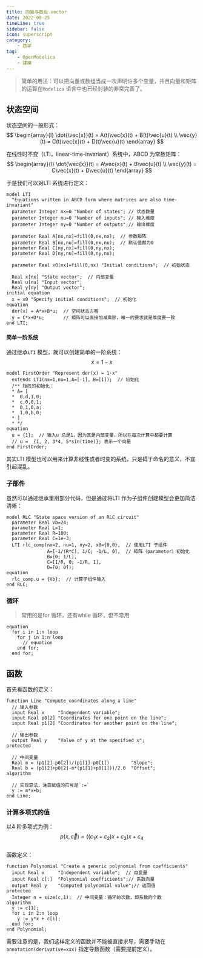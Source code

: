 ```yaml
---
title: 向量与数组 vector  
date: 2022-08-25
timeLine: true
sidebar: false  
icon: superscript
category:  
    - 数学    
tag:   
    - OpenModelica  
    - 建模
---  
```


> 简单的用法：可以把向量或数组当成一次声明许多个变量，并且向量和矩阵的运算在`Modelica` 语言中也已经封装的非常完善了。  

## 状态空间  
状态空间的一般形式：  
$$
\begin{array}{l}
  \dot{\vec{x}}(t) = A(t)\vec{x}(t) + B(t)\vec{u}(t) \\ 
  \vec{y}(t) = C(t)\vec{x}(t) + D(t)\vec{u}(t)
\end{array}
$$  

在线性时不变（LTI，linear-time-invariant）系统中，ABCD 为常数矩阵：  
$$
\begin{array}{l}
  \dot{\vec{x}}(t) = A\vec{x}(t) + B\vec{u}(t) \\ 
  \vec{y}(t) = C\vec{x}(t) + D\vec{u}(t)
\end{array}
$$   

于是我们可以对LTI 系统进行定义：  
```modelica
model LTI
  "Equations written in ABCD form where matrices are also time-invariant"
  parameter Integer nx=0 "Number of states"; // 状态数量
  parameter Integer nu=0 "Number of inputs"; // 输入维度
  parameter Integer ny=0 "Number of outputs";// 输出维度

  parameter Real A[nx,nx]=fill(0,nx,nx);  // 参数矩阵
  parameter Real B[nx,nu]=fill(0,nx,nu);  // 默认值都为0
  parameter Real C[ny,nx]=fill(0,ny,nx);
  parameter Real D[ny,nu]=fill(0,ny,nu);

  parameter Real x0[nx]=fill(0,nx) "Initial conditions";  // 初始状态  

  Real x[nx] "State vector";  // 内部变量
  Real u[nu] "Input vector";
  Real y[ny] "Output vector";
initial equation
  x = x0 "Specify initial conditions";  // 初始化
equation
  der(x) = A*x+B*u;  // 空间状态方程
  y = C*x+D*u;       // 矩阵可以直接加减乘除，唯一的要求就是维度要一致
end LTI;
```  
#### 简单一阶系统
通过继承`LTI` 模型，就可以创建简单的一阶系统：  
$$\dot{x} = 1- x$$
```modelica{2,12}
model FirstOrder "Represent der(x) = 1-x"
  extends LTI(nx=1,nu=1,A=[-1], B=[1]);  // 初始化
  /** 矩阵的初始化：
  * A= [
  *  0,d,1,0; 
  *  c,0,0,1; 
  *  0,1,0,a; 
  *  1,0,b,0; 
  * ]
  * */
equation
  u = {1};  // 输入u 总是1，因为其是内部变量，所以在每次计算中都要计算
  // u =  {1, 2, 3*4, 5*sin(time)}; 表示一个向量
end FirstOrder;
```  
其实LTI 模型也可以用来计算非线性或者时变的系统，只是碍于命名的意义，不宜引起混乱。  

### 子部件  
虽然可以通过继承重用部分代码，但是通过将LTI 作为子组件创建模型会更加简洁清晰：  
```modelica{6-10,12}
model RLC "State space version of an RLC circuit"
  parameter Real Vb=24;
  parameter Real L=1;
  parameter Real R=100;
  parameter Real C=1e-3;
  LTI rlc_comp(nx=2, nu=1, ny=2, x0={0,0},  // 使用LTI 子组件
               A=[-1/(R*C), 1/C; -1/L, 0],  // 矩阵（parameter）初始化
               B=[0; 1/L],
               C=[1/R, 0; -1/R, 1],
               D=[0; 0]);
equation
  rlc_comp.u = {Vb};  // 计算子组件输入
end RLC;
```

### 循环  
> 常用的是for 循环，还有while 循环，但不常用
```modelica
equation
  for i in 1:n loop
    for j in 1:n loop
      // equation
    end for;
  end for;
```  

## 函数
首先看函数的定义：  
```modelica  
function Line "Compute coordinates along a line"
  // 输入参数 
  input Real x     "Independent variable";   
  input Real p0[2] "Coordinates for one point on the line";
  input Real p1[2] "Coordinates for another point on the line";  

  // 输出参数
  output Real y    "Value of y at the specified x";
protected

  // 中间变量
  Real m = (p1[2]-p0[2])/(p1[1]-p0[1])        "Slope";
  Real b = (p1[2]+p0[2]-m*(p1[1]+p0[1]))/2.0  "Offset";
algorithm

  // 实现算法，注意赋值的符号是`:=`
  y := m*x+b;
end Line;
```  

### 计算多项式的值  
以4 阶多项式为例：  
$$p(x,\vec{c}) = ((c_1x+c_2)x+c_3)x+c_4$$  
函数定义：  
```modelica   
function Polynomial "Create a generic polynomial from coefficients"
  input Real x     "Independent variable";  // 自变量
  input Real c[:]  "Polynomial coefficients";// 系数向量
  output Real y    "Computed polynomial value";// 返回值
protected
  Integer n = size(c,1);  // 中间变量：循环的次数，即系数的个数
algorithm
  y := c[1];
  for i in 2:n loop
    y := y*x + c[i];
  end for;
end Polynomial;
```  

需要注意的是，我们这样定义的函数并不能被直接求导，需要手动在`annotation(derivative=xxx)` 指定导数函数（需要提前定义）。  